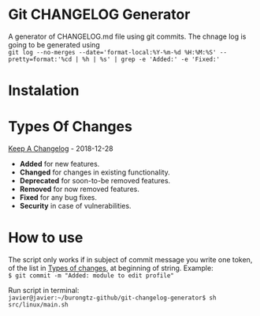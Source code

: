 # Git CHANGELOG Generator
A generator of CHANGELOG.md file using git commits.
The chnage log is going to be generated using \
`git log --no-merges --date='format-local:%Y-%m-%d %H:%M:%S' --pretty=format:'%cd | %h | %s' | grep -e 'Added:' -e 'Fixed:'`

# Instalation

# Types Of Changes 
[Keep A Changelog](https://keepachangelog.com/en/1.0.0/) - 2018-12-28
- **Added** for new features.
- **Changed** for changes in existing functionality.
- **Deprecated** for soon-to-be removed features.
- **Removed** for now removed features.
- **Fixed** for any bug fixes.
- **Security** in case of vulnerabilities.

# How to use
The script only works if in subject of commit message you write one token, of the list in [Types of changes](https://github.com/burongtz/git-changelog-generator/blob/dev/README.md#types-of-changes), at beginning of string.
Example: \
`$ git commit -m "Added: module to edit profile"`

Run script in terminal: \
`javier@javier:~/burongtz-github/git-changelog-generator$ sh src/linux/main.sh`
